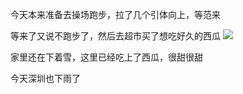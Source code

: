 今天本来准备去操场跑步，拉了几个引体向上，等范来

等来了又说不跑步了，然后去超市买了想吃好久的西瓜
![](http://upload-images.jianshu.io/upload_images/6904315-908b744c8e6772c9.jpg?imageMogr2/auto-orient/strip%7CimageView2/2/w/1080/q/50)

家里还在下着雪，这里已经吃上了西瓜，很甜很甜

今天深圳也下雨了
